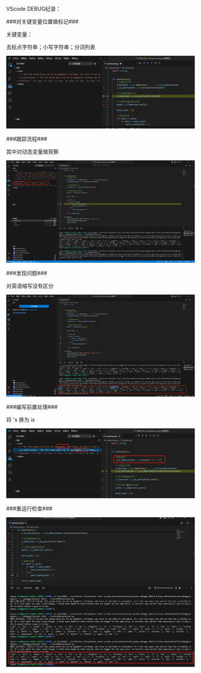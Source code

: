 VScode DEBUG纪录：

###对关键变量位置做标记###

关键变量：

去标点字符串；小写字符串；分词列表

<img src="https://github.com/huifeiyang/InternLM_Tutorial_3/blob/master/1_%E5%85%A5%E9%97%A8/2_Python/DEBUG%E8%AE%B0%E5%BD%95/1_%E8%AE%BE%E7%BD%AE%E6%96%AD%E7%82%B9.png?raw=true"/>

###跟踪流程###

其中对动态变量做观察

<img src="https://github.com/huifeiyang/InternLM_Tutorial_3/blob/master/1_%E5%85%A5%E9%97%A8/2_Python/DEBUG%E8%AE%B0%E5%BD%95/2_%E8%B7%9F%E8%B8%AA%E6%B5%81%E7%A8%8B.png?raw=true"/>


###发现问题###

对英语缩写没有区分

<img src="https://github.com/huifeiyang/InternLM_Tutorial_3/blob/master/1_%E5%85%A5%E9%97%A8/2_Python/DEBUG%E8%AE%B0%E5%BD%95/3_%E5%8F%91%E7%8E%B0%E9%97%AE%E9%A2%98.png?raw=true"/>


###编写前置处理###

将 's 换为 is

<img src="https://github.com/huifeiyang/InternLM_Tutorial_3/blob/master/1_%E5%85%A5%E9%97%A8/2_Python/DEBUG%E8%AE%B0%E5%BD%95/4_%E4%BF%AE%E6%AD%A3%E4%BB%A3%E7%A0%81.png?raw=true"/>



###重运行检查###

<img src="https://github.com/huifeiyang/InternLM_Tutorial_3/blob/master/1_%E5%85%A5%E9%97%A8/2_Python/DEBUG%E8%AE%B0%E5%BD%95/5_%E8%BE%93%E5%87%BA%E5%B1%95%E7%A4%BA.png?raw=true"/>